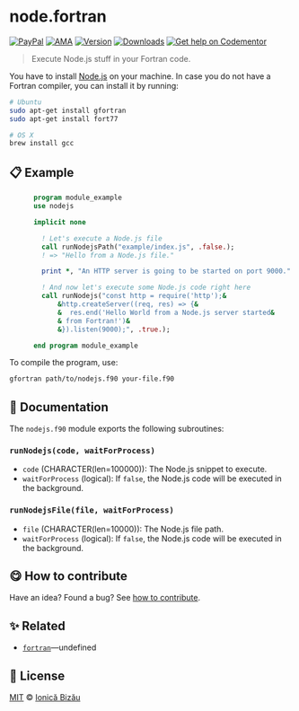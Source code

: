 
# node.fortran

 [![PayPal](https://img.shields.io/badge/%24-paypal-f39c12.svg)][paypal-donations] [![AMA](https://img.shields.io/badge/ask%20me-anything-1abc9c.svg)](https://github.com/IonicaBizau/ama) [![Version](https://img.shields.io/npm/v/node.fortran.svg)](https://www.npmjs.com/package/node.fortran) [![Downloads](https://img.shields.io/npm/dt/node.fortran.svg)](https://www.npmjs.com/package/node.fortran) [![Get help on Codementor](https://cdn.codementor.io/badges/get_help_github.svg)](https://www.codementor.io/johnnyb?utm_source=github&utm_medium=button&utm_term=johnnyb&utm_campaign=github)

> Execute Node.js stuff in your Fortran code.

You have to install [Node.js](https://nodejs.org/en/) on
your machine. In case you do not have a Fortran compiler,
you can install it by running:
```sh
# Ubuntu
sudo apt-get install gfortran
sudo apt-get install fort77

# OS X
brew install gcc
```

## :clipboard: Example



```fortran
      program module_example
      use nodejs

      implicit none

        ! Let's execute a Node.js file
        call runNodejsPath("example/index.js", .false.);
        ! => "Hello from a Node.js file."

        print *, "An HTTP server is going to be started on port 9000."

        ! And now let's execute some Node.js code right here
        call runNodejs("const http = require('http');&
            &http.createServer((req, res) => {&
            &  res.end('Hello World from a Node.js server started&
            & from Fortran!')&
            &}).listen(9000);", .true.);

      end program module_example
```

To compile the program, use:
```sh
gfortran path/to/nodejs.f90 your-file.f90
```

## :memo: Documentation

The `nodejs.f90` module exports the following subroutines:
### `runNodejs(code, waitForProcess)`

 - `code` (CHARACTER(len=100000)): The Node.js snippet to execute.
 - `waitForProcess` (logical): If `false`, the Node.js code will be executed in the background.

### `runNodejsFile(file, waitForProcess)`

 - `file` (CHARACTER(len=10000)): The Node.js file path.
 - `waitForProcess` (logical): If `false`, the Node.js code will be executed in the background.


## :yum: How to contribute
Have an idea? Found a bug? See [how to contribute][contributing].

## :sparkles: Related

 - [`fortran`](undefined)—undefined



## :scroll: License

[MIT][license] © [Ionică Bizău][website]

[paypal-donations]: https://www.paypal.com/cgi-bin/webscr?cmd=_s-xclick&hosted_button_id=RVXDDLKKLQRJW
[donate-now]: http://i.imgur.com/6cMbHOC.png

[license]: http://showalicense.com/?fullname=Ionic%C4%83%20Biz%C4%83u%20%3Cbizauionica%40gmail.com%3E%20(http%3A%2F%2Fionicabizau.net)&year=2016#license-mit
[website]: http://ionicabizau.net
[contributing]: /CONTRIBUTING.md
[docs]: /DOCUMENTATION.md

